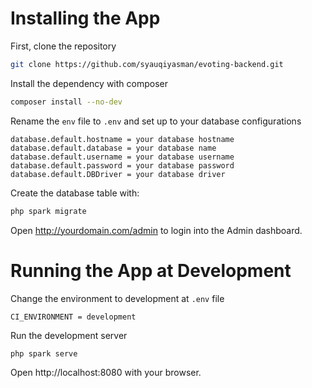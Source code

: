 # Installing the App

First, clone the repository

```bash
git clone https://github.com/syauqiyasman/evoting-backend.git
```

Install the dependency with composer

```bash
composer install --no-dev
```

Rename the `env` file to `.env` and set up to your database configurations

```
database.default.hostname = your database hostname
database.default.database = your database name
database.default.username = your database username
database.default.password = your database password
database.default.DBDriver = your database driver
```

Create the database table with:

```bash
php spark migrate
```

Open http://yourdomain.com/admin to login into the Admin dashboard.

# Running the App at Development

Change the environment to development at `.env` file

```
CI_ENVIRONMENT = development
```

Run the development server

```bash
php spark serve
```

Open http://localhost:8080 with your browser.
